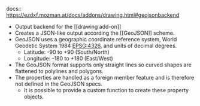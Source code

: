 docs:: <https://ezdxf.mozman.at/docs/addons/drawing.html#geojsonbackend>

- Output backend for the [[drawing add-on]]
- Creates a JSON-like output according the [[GeoJSON]] scheme.
- GeoJSON uses a geographic coordinate reference system, World Geodetic System 1984 [EPSG:4326](https://epsg.io/4326), and units of decimal degrees.
	- Latitude: -90 to +90 (South/North)
	- Longitude: -180 to +180 (East/West)
- The GeoJSON format supports only straight lines so curved shapes are flattened to
  polylines and polygons.
- The properties are handled as a foreign member feature and is therefore not defined in the GeoJSON specs.
	- It is possible to provide a custom function to create these property objects.